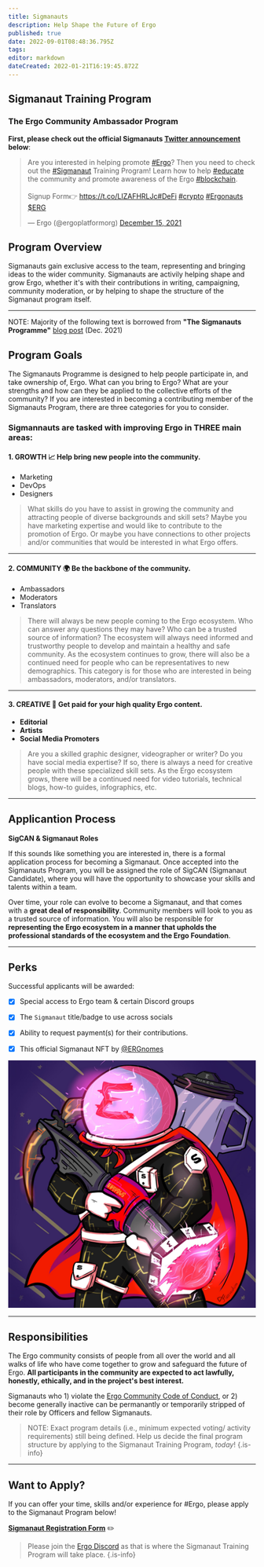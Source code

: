 ```yaml
---
title: Sigmanauts
description: Help Shape the Future of Ergo 
published: true
date: 2022-09-01T08:48:36.795Z
tags: 
editor: markdown
dateCreated: 2022-01-21T16:19:45.872Z
---
```


## Sigmanaut Training Program
### The Ergo Community Ambassador Program

 **First, please check out the official Sigmanauts [Twitter announcement](https://twitter.com/ergoplatformorg/status/1471226580160684032?s=20&t=acrTQ2jyD6r5SO_VN4U8WA) below**:
<blockquote class="twitter-tweet"><p lang="en" dir="ltr">Are you interested in helping promote <a href="https://twitter.com/hashtag/Ergo?src=hash&amp;ref_src=twsrc%5Etfw">#Ergo</a>? Then you need to check out the <a href="https://twitter.com/hashtag/Sigmanaut?src=hash&amp;ref_src=twsrc%5Etfw">#Sigmanaut</a> Training Program! Learn how to help <a href="https://twitter.com/hashtag/educate?src=hash&amp;ref_src=twsrc%5Etfw">#educate</a> the community and promote awareness of the Ergo <a href="https://twitter.com/hashtag/blockchain?src=hash&amp;ref_src=twsrc%5Etfw">#blockchain</a>.<br><br>Signup Form👉 <a href="https://t.co/LIZAFHRLJc">https://t.co/LIZAFHRLJc</a><a href="https://twitter.com/hashtag/DeFi?src=hash&amp;ref_src=twsrc%5Etfw">#DeFi</a> <a href="https://twitter.com/hashtag/crypto?src=hash&amp;ref_src=twsrc%5Etfw">#crypto</a> <a href="https://twitter.com/hashtag/Ergonauts?src=hash&amp;ref_src=twsrc%5Etfw">#Ergonauts</a> <a href="https://twitter.com/search?q=%24ERG&amp;src=ctag&amp;ref_src=twsrc%5Etfw">$ERG</a></p>&mdash; Ergo (@ergoplatformorg) <a href="https://twitter.com/ergoplatformorg/status/1471226580160684032?ref_src=twsrc%5Etfw">December 15, 2021</a></blockquote> <script async src="https://platform.twitter.com/widgets.js" charset="utf-8"></script>

## Program Overview


Sigmanauts gain exclusive access to the team, representing and bringing ideas to the wider community. Sigmanauts are activily helping shape and grow Ergo, whether it's with their contributions in writing, campaigning, community moderation, or by helping to shape the structure of the Sigmanaut program itself. 

-------
NOTE: Majority of the following text is borrowed from **"The Sigmanauts Programme"** [blog post](https://ergoplatform.org/en/blog/the-sigmanauts-programme/) (Dec. 2021)
##  Program Goals

The Sigmanauts Programme is designed to help people participate in, and take ownership of, Ergo. What can you bring to Ergo? What are your strengths and how can they be applied to the collective efforts of the community? If you are interested in becoming a contributing member of the Sigmanauts Program, there are three categories for you to consider.
### Sigmannauts are tasked with improving Ergo in THREE main areas:

#### 1. GROWTH 📈 **Help bring new people into the community**.
- Marketing
- DevOps 
- Designers
>
> What skills do you have to assist in growing the community and attracting people of diverse backgrounds and skill sets? Maybe you have marketing expertise and would like to contribute to the promotion of Ergo. Or maybe you have connections to other projects and/or communities that would be interested in what Ergo offers.
___________
#### 2. COMMUNITY 🌍 **Be the backbone of the community.**
- Ambassadors
- Moderators
- Translators
>
> There will always be new people coming to the Ergo ecosystem. Who can answer any questions they may have? Who can be a trusted source of information? The ecosystem will always need informed and trustworthy people to develop and maintain a healthy and safe community. As the ecosystem continues to grow, there will also be a continued need for people who can be representatives to new demographics. This category is for those who are interested in being ambassadors, moderators, and/or translators.
-----
#### 3. CREATIVE 🎨 **Get paid for your high quality Ergo content.**
- **Editorial**
- **Artists** 
- **Social Media Promoters**
>
>
>Are you a skilled graphic designer, videographer or writer? Do you have social media expertise? If so, there is always a need for creative people with these specialized skill sets. As the Ergo ecosystem grows, there will be a continued need for video tutorials, technical blogs, how-to guides, infographics, etc.
__________________
## Applicantion Process

**SigCAN & Sigmanaut Roles** 

If this sounds like something you are interested in, there is a formal application process for becoming a Sigmanaut. Once accepted into the Sigmanauts Program, you will be assigned the role of SigCAN (Sigmanaut Candidate), where you will have the opportunity to showcase your skills and talents within a team. 

Over time, your role can evolve to become a Sigmanaut, and that comes with a **great deal of responsibility**. Community members will look to you as a trusted source of information. You will also be responsible for **representing the Ergo ecosystem in a manner that upholds the professional standards of the ecosystem and the Ergo Foundation**.

________________________

## Perks 


Successful applicants will be awarded:


- [x] Special access to Ergo team & certain Discord groups 

- [x] The `Sigmanaut` title/badge to use across socials

- [x] Ability to request payment(s) for their contributions.

- [x] This official Sigmanaut NFT by [@ERGnomes](https://t.co/n0Cpbjel67) 


![sigmanautnft.jpg](/sigmanautnft.jpg)

------------








## Responsibilities

The Ergo community consists of people from all over the world and all walks of life who have come together to grow and safeguard the future of Ergo. **All participants in the community are expected to act lawfully, honestly, ethically, and in the project's best interest.**

Sigmanauts who 1) violate the [Ergo Community Code of Conduct](/en/Ergo/Contributing/code-of-conduct), or 2) become generally inactive can be permanantly or temporarily stripped of their role by Officers and fellow Sigmanauts.

> NOTE: Exact program details (i.e., minimum expected voting/ activity requirements) still being defined. Help us decide the final program structure by applying to the Sigmanaut Training Program, *today*!
{.is-info}

_________________
## Want to Apply?

If you can offer your time, skills and/or experience for #Ergo, please apply to the Sigmanaut Program below!


[**Sigmanaut Registration Form**](https://q9fwzopidh8.typeform.com/to/RdWAB3MS?typeform-source=www.reddit.com) ✏️

> Please join the [Ergo Discord](https://discord.com/invite/nr4JRnhAyV) as that is where the Sigmanaut Training Program will take place.
{.is-info}
